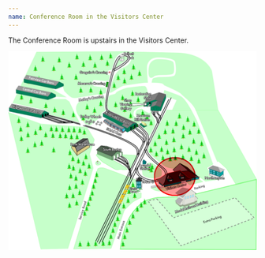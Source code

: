 ```yaml
---
name: Conference Room in the Visitors Center
---
```


The Conference Room is upstairs in the Visitors Center.

![2024 Map of Seashore Trolley Museum campus](/assets/images/stm_map_2024_visitorscenter.png)
